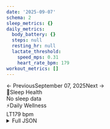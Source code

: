 ```yaml
---
date: '2025-09-07'
schema: 2
sleep_metrics: {}
daily_metrics:
  body_battery: {}
  steps: null
  resting_hr: null
  lactate_threshold:
    speed_mps: 0.31
    heart_rate_bpm: 179
workout_metrics: []
---
```



<link rel="stylesheet" href="../../../training-data.css">

<div class="navigation-bar"><span class="nav-disabled">← Previous</span><span class="nav-current">September 07, 2025</span><span class="nav-disabled">Next →</span></div>

<div class="card-container">
<div class="metric-card sleep-card">
<div class="card-header"><span class="card-emoji">🛌</span>Sleep Health</div>
<div class="metric-primary">No sleep data</div>
</div>
<div class="metric-card wellness-card">
<div class="card-header"><span class="card-emoji">⚡</span>Daily Wellness</div>
<div class="metric-grid"><div class="metric-item"><span class="metric-label">LT</span><span class="metric-value">179 bpm</span></div></div>
</div>
</div>

<script>
document.addEventListener('DOMContentLoaded', function() {
    var coll = document.getElementsByClassName("collapsible");
    var i;

    for (i = 0; i < coll.length; i++) {
        coll[i].addEventListener("click", function() {
            this.classList.toggle("active");
            var content = this.nextElementSibling;
            if (content.style.maxHeight){
                content.style.maxHeight = null;
            } else {
                content.style.maxHeight = content.scrollHeight + "px";
            } 
        });
    }
});
</script>

<details>
<summary>Full JSON</summary>

```json
{
  "date": "2025-09-07",
  "schema": 2,
  "sleep_metrics": {},
  "daily_metrics": {
    "body_battery": {},
    "steps": null,
    "resting_hr": null,
    "lactate_threshold": {
      "speed_mps": 0.31,
      "heart_rate_bpm": 179
    }
  },
  "workout_metrics": []
}
```
</details>

